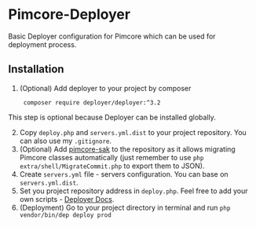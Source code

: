 # Pimcore-Deployer

Basic Deployer configuration for Pimcore which can be used for deployment process.

## Installation

1. (Optional) Add deployer to your project by composer 

        composer require deployer/deployer:^3.2
This step is optional because Deployer can be installed globally.

2. Copy `deploy.php` and `servers.yml.dist` to your project repository. You can also use my `.gitignore`.
3. (Optional) Add [pimcore-sak](https://github.com/DivanteLtd/pimcore-sak) to the repository as it allows migrating Pimcore classes
automatically (just remember to use `php extra/shell/MigrateCommit.php` to export them to JSON).
4. Create `servers.yml` file - servers configuration. You can base on `servers.yml.dist`.
5. Set you project repository address in `deploy.php`. Feel free to add your own scripts - [Deployer Docs](http://deployer.org/docs/getting-started).
6. (Deployment) Go to your project directory in terminal and run `php vendor/bin/dep deploy prod`

